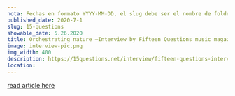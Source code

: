```yaml
---
nota: Fechas en formato YYYY-MM-DD, el slug debe ser el nombre de folder en public/news/. i.e. "public/news/<mi-slug>/imagen.jpg"
published_date: 2020-7-1
slug: 15-questions
showable_date: 5.26.2020
title: Orchestrating nature –Interview by Fifteen Questions music magazine
image: interview-pic.png
img_width: 400
description: https://15questions.net/interview/fifteen-questions-interview-christopher-luna-mega/page-1/
location: 
---
```

[read article here](https://15questions.net/interview/fifteen-questions-interview-christopher-luna-mega/page-1/)